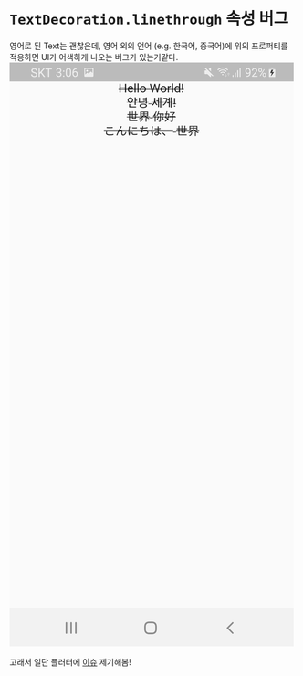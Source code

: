 # `TextDecoration.linethrough` 속성 버그

영어로 된 Text는 괜찮은데, 영어 외의 언어 (e.g. 한국어, 중국어)에 위의 프로퍼티를 적용하면 UI가 어색하게 나오는 버그가 있는거같다.
![image](images/linethrough_with_other_languages.jpeg)

고래서 일단 플러터에 [이슈](https://github.com/flutter/flutter/issues/41668) 제기해봄!
